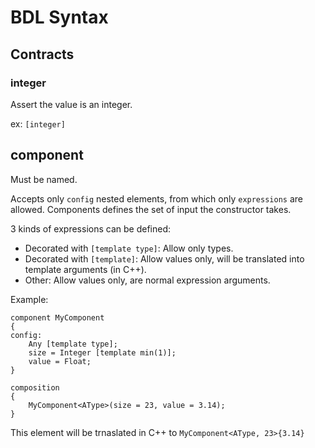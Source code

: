 # BDL Syntax

## Contracts

### integer

Assert the value is an integer.

ex: `[integer]`

## component

Must be named.

Accepts only `config` nested elements, from which only `expressions` are allowed.
Components defines the set of input the constructor takes.

3 kinds of expressions can be defined:

- Decorated with `[template type]`: Allow only types.
- Decorated with `[template]`: Allow values only, will be translated into template arguments (in C++).
- Other: Allow values only, are normal expression arguments.

Example:

```bdl
component MyComponent
{
config:
    Any [template type];
    size = Integer [template min(1)];
    value = Float;
}

composition
{
    MyComponent<AType>(size = 23, value = 3.14);
}
```

This element will be trnaslated in C++ to `MyComponent<AType, 23>{3.14}`
